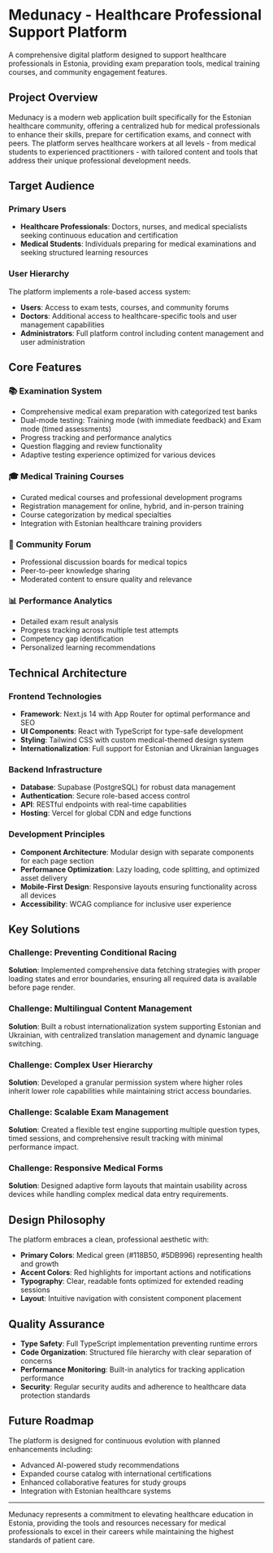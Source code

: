 # Medunacy - Healthcare Professional Support Platform

A comprehensive digital platform designed to support healthcare professionals in Estonia, providing exam preparation tools, medical training courses, and community engagement features.

## Project Overview

Medunacy is a modern web application built specifically for the Estonian healthcare community, offering a centralized hub for medical professionals to enhance their skills, prepare for certification exams, and connect with peers. The platform serves healthcare workers at all levels - from medical students to experienced practitioners - with tailored content and tools that address their unique professional development needs.

## Target Audience

### Primary Users
- **Healthcare Professionals**: Doctors, nurses, and medical specialists seeking continuous education and certification
- **Medical Students**: Individuals preparing for medical examinations and seeking structured learning resources

### User Hierarchy
The platform implements a role-based access system:
- **Users**: Access to exam tests, courses, and community forums
- **Doctors**: Additional access to healthcare-specific tools and user management capabilities
- **Administrators**: Full platform control including content management and user administration

## Core Features

### 📚 Examination System
- Comprehensive medical exam preparation with categorized test banks
- Dual-mode testing: Training mode (with immediate feedback) and Exam mode (timed assessments)
- Progress tracking and performance analytics
- Question flagging and review functionality
- Adaptive testing experience optimized for various devices

### 🎓 Medical Training Courses
- Curated medical courses and professional development programs
- Registration management for online, hybrid, and in-person training
- Course categorization by medical specialties
- Integration with Estonian healthcare training providers

### 👥 Community Forum
- Professional discussion boards for medical topics
- Peer-to-peer knowledge sharing
- Moderated content to ensure quality and relevance

### 📊 Performance Analytics
- Detailed exam result analysis
- Progress tracking across multiple test attempts
- Competency gap identification
- Personalized learning recommendations

## Technical Architecture

### Frontend Technologies
- **Framework**: Next.js 14 with App Router for optimal performance and SEO
- **UI Components**: React with TypeScript for type-safe development
- **Styling**: Tailwind CSS with custom medical-themed design system
- **Internationalization**: Full support for Estonian and Ukrainian languages

### Backend Infrastructure
- **Database**: Supabase (PostgreSQL) for robust data management
- **Authentication**: Secure role-based access control
- **API**: RESTful endpoints with real-time capabilities
- **Hosting**: Vercel for global CDN and edge functions

### Development Principles
- **Component Architecture**: Modular design with separate components for each page section
- **Performance Optimization**: Lazy loading, code splitting, and optimized asset delivery
- **Mobile-First Design**: Responsive layouts ensuring functionality across all devices
- **Accessibility**: WCAG compliance for inclusive user experience

## Key Solutions

### Challenge: Preventing Conditional Racing
**Solution**: Implemented comprehensive data fetching strategies with proper loading states and error boundaries, ensuring all required data is available before page render.

### Challenge: Multilingual Content Management
**Solution**: Built a robust internationalization system supporting Estonian and Ukrainian, with centralized translation management and dynamic language switching.

### Challenge: Complex User Hierarchy
**Solution**: Developed a granular permission system where higher roles inherit lower role capabilities while maintaining strict access boundaries.

### Challenge: Scalable Exam Management
**Solution**: Created a flexible test engine supporting multiple question types, timed sessions, and comprehensive result tracking with minimal performance impact.

### Challenge: Responsive Medical Forms
**Solution**: Designed adaptive form layouts that maintain usability across devices while handling complex medical data entry requirements.

## Design Philosophy

The platform embraces a clean, professional aesthetic with:
- **Primary Colors**: Medical green (#118B50, #5DB996) representing health and growth
- **Accent Colors**: Red highlights for important actions and notifications
- **Typography**: Clear, readable fonts optimized for extended reading sessions
- **Layout**: Intuitive navigation with consistent component placement

## Quality Assurance

- **Type Safety**: Full TypeScript implementation preventing runtime errors
- **Code Organization**: Structured file hierarchy with clear separation of concerns
- **Performance Monitoring**: Built-in analytics for tracking application performance
- **Security**: Regular security audits and adherence to healthcare data protection standards

## Future Roadmap

The platform is designed for continuous evolution with planned enhancements including:
- Advanced AI-powered study recommendations
- Expanded course catalog with international certifications
- Enhanced collaborative features for study groups
- Integration with Estonian healthcare systems

---

Medunacy represents a commitment to elevating healthcare education in Estonia, providing the tools and resources necessary for medical professionals to excel in their careers while maintaining the highest standards of patient care.